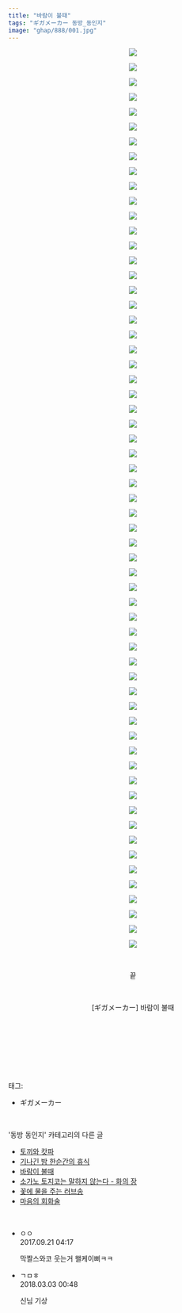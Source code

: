 ```yaml
---
title: "바람이 불때"
tags: "ギガメーカー 동방_동인지"
image: "ghap/888/001.jpg"
---
```

<div class="article">
<p style="text-align: center; clear: none; float: none;"><img src="{{ site.nasurl }}/ghap/888/001.jpg"/></p>
<p style="text-align: center; clear: none; float: none;"><img src="{{ site.nasurl }}/ghap/888/002.jpg"/></p>
<p style="text-align: center; clear: none; float: none;"><img src="{{ site.nasurl }}/ghap/888/003.jpg"/></p>
<p style="text-align: center; clear: none; float: none;"><img src="{{ site.nasurl }}/ghap/888/004.jpg"/></p>
<p style="text-align: center; clear: none; float: none;"><img src="{{ site.nasurl }}/ghap/888/005.jpg"/></p>
<p style="text-align: center; clear: none; float: none;"><img src="{{ site.nasurl }}/ghap/888/006.jpg"/></p>
<p style="text-align: center; clear: none; float: none;"><img src="{{ site.nasurl }}/ghap/888/007.jpg"/></p>
<p style="text-align: center; clear: none; float: none;"><img src="{{ site.nasurl }}/ghap/888/008.jpg"/></p>
<p style="text-align: center; clear: none; float: none;"><img src="{{ site.nasurl }}/ghap/888/009.jpg"/></p>
<p style="text-align: center; clear: none; float: none;"><img src="{{ site.nasurl }}/ghap/888/010.jpg"/></p>
<p style="text-align: center; clear: none; float: none;"><img src="{{ site.nasurl }}/ghap/888/011.jpg"/></p>
<p style="text-align: center; clear: none; float: none;"><img src="{{ site.nasurl }}/ghap/888/012.jpg"/></p>
<p style="text-align: center; clear: none; float: none;"><img src="{{ site.nasurl }}/ghap/888/013.jpg"/></p>
<p style="text-align: center; clear: none; float: none;"><img src="{{ site.nasurl }}/ghap/888/014.jpg"/></p>
<p style="text-align: center; clear: none; float: none;"><img src="{{ site.nasurl }}/ghap/888/015.jpg"/></p>
<p style="text-align: center; clear: none; float: none;"><img src="{{ site.nasurl }}/ghap/888/016.jpg"/></p>
<p style="text-align: center; clear: none; float: none;"><img src="{{ site.nasurl }}/ghap/888/017.jpg"/></p>
<p style="text-align: center; clear: none; float: none;"><img src="{{ site.nasurl }}/ghap/888/018.jpg"/></p>
<p style="text-align: center; clear: none; float: none;"><img src="{{ site.nasurl }}/ghap/888/019.jpg"/></p>
<p style="text-align: center; clear: none; float: none;"><img src="{{ site.nasurl }}/ghap/888/020.jpg"/></p>
<p style="text-align: center; clear: none; float: none;"><img src="{{ site.nasurl }}/ghap/888/021.jpg"/></p>
<p style="text-align: center; clear: none; float: none;"><img src="{{ site.nasurl }}/ghap/888/022.jpg"/></p>
<p style="text-align: center; clear: none; float: none;"><img src="{{ site.nasurl }}/ghap/888/023.jpg"/></p>
<p style="text-align: center; clear: none; float: none;"><img src="{{ site.nasurl }}/ghap/888/024.jpg"/></p>
<p style="text-align: center; clear: none; float: none;"><img src="{{ site.nasurl }}/ghap/888/025.jpg"/></p>
<p style="text-align: center; clear: none; float: none;"><img src="{{ site.nasurl }}/ghap/888/026.jpg"/></p>
<p style="text-align: center; clear: none; float: none;"><img src="{{ site.nasurl }}/ghap/888/027.jpg"/></p>
<p style="text-align: center; clear: none; float: none;"><img src="{{ site.nasurl }}/ghap/888/028.jpg"/></p>
<p style="text-align: center; clear: none; float: none;"><img src="{{ site.nasurl }}/ghap/888/029.jpg"/></p>
<p style="text-align: center; clear: none; float: none;"><img src="{{ site.nasurl }}/ghap/888/030.jpg"/></p>
<p style="text-align: center; clear: none; float: none;"><img src="{{ site.nasurl }}/ghap/888/031.jpg"/></p>
<p style="text-align: center; clear: none; float: none;"><img src="{{ site.nasurl }}/ghap/888/032.jpg"/></p>
<p style="text-align: center; clear: none; float: none;"><img src="{{ site.nasurl }}/ghap/888/033.jpg"/></p>
<p style="text-align: center; clear: none; float: none;"><img src="{{ site.nasurl }}/ghap/888/034.jpg"/></p>
<p style="text-align: center; clear: none; float: none;"><img src="{{ site.nasurl }}/ghap/888/035.jpg"/></p>
<p style="text-align: center; clear: none; float: none;"><img src="{{ site.nasurl }}/ghap/888/036.jpg"/></p>
<p style="text-align: center; clear: none; float: none;"><img src="{{ site.nasurl }}/ghap/888/037.jpg"/></p>
<p style="text-align: center; clear: none; float: none;"><img src="{{ site.nasurl }}/ghap/888/038.jpg"/></p>
<p style="text-align: center; clear: none; float: none;"><img src="{{ site.nasurl }}/ghap/888/039.jpg"/></p>
<p style="text-align: center; clear: none; float: none;"><img src="{{ site.nasurl }}/ghap/888/040.jpg"/></p>
<p style="text-align: center; clear: none; float: none;"><img src="{{ site.nasurl }}/ghap/888/041.jpg"/></p>
<p style="text-align: center; clear: none; float: none;"><img src="{{ site.nasurl }}/ghap/888/042.jpg"/></p>
<p style="text-align: center; clear: none; float: none;"><img src="{{ site.nasurl }}/ghap/888/043.jpg"/></p>
<p style="text-align: center; clear: none; float: none;"><img src="{{ site.nasurl }}/ghap/888/044.jpg"/></p>
<p style="text-align: center; clear: none; float: none;"><img src="{{ site.nasurl }}/ghap/888/045.jpg"/></p>
<p style="text-align: center; clear: none; float: none;"><img src="{{ site.nasurl }}/ghap/888/046.jpg"/></p>
<p style="text-align: center; clear: none; float: none;"><img src="{{ site.nasurl }}/ghap/888/047.jpg"/></p>
<p style="text-align: center; clear: none; float: none;"><img src="{{ site.nasurl }}/ghap/888/048.jpg"/></p>
<p style="text-align: center; clear: none; float: none;"><img src="{{ site.nasurl }}/ghap/888/049.jpg"/></p>
<p style="text-align: center; clear: none; float: none;"><img src="{{ site.nasurl }}/ghap/888/050.jpg"/></p>
<p style="text-align: center; clear: none; float: none;"><img src="{{ site.nasurl }}/ghap/888/051.jpg"/></p>
<p style="text-align: center; clear: none; float: none;"><img src="{{ site.nasurl }}/ghap/888/052.jpg"/></p>
<p style="text-align: center; clear: none; float: none;"><img src="{{ site.nasurl }}/ghap/888/053.jpg"/></p>
<p style="text-align: center; clear: none; float: none;"><img src="{{ site.nasurl }}/ghap/888/054.jpg"/></p>
<p style="text-align: center; clear: none; float: none;"><img src="{{ site.nasurl }}/ghap/888/055.jpg"/></p>
<p style="text-align: center; clear: none; float: none;"><img src="{{ site.nasurl }}/ghap/888/056.jpg"/></p>
<p style="text-align: center; clear: none; float: none;"><img src="{{ site.nasurl }}/ghap/888/057.jpg"/></p>
<p style="text-align: center; clear: none; float: none;"><img src="{{ site.nasurl }}/ghap/888/058.jpg"/></p>
<p style="text-align: center; clear: none; float: none;"><img src="{{ site.nasurl }}/ghap/888/059.jpg"/></p>
<p style="text-align: center; clear: none; float: none;"><img src="{{ site.nasurl }}/ghap/888/060.jpg"/></p>
<p style="text-align: center; clear: none; float: none;"><img src="{{ site.nasurl }}/ghap/888/061.jpg"/></p>
<p style="text-align: center; clear: none; float: none;"><br/></p>
<p style="text-align: center; clear: none; float: none;">끝</p>
<p style="text-align: center; clear: none; float: none;"><br/></p>
<p style="text-align: center; clear: none; float: none;">[ギガメーカー] 바람이 불때</p>
<p style="text-align: center; clear: none; float: none;"><br/></p>
<p style="text-align: center; clear: none; float: none;"><br/></p>
<p><br/></p>
</div><br/>
<div class="tagTrail">
<p>태그: </p>
<ul>
<li>ギガメーカー</li>
</ul>
</div><br/>
<div class="another">
<p>'동방 동인지' 카테고리의 다른 글</p>
<ul>
<li><a href="/2016-07-16-ghap_890">토끼와 캇파</a></li>
<li><a href="/2016-07-16-ghap_889">기나긴 밤 한순간의 휴식</a></li>
<li><a href="/2016-07-16-ghap_888">바람이 불때</a></li>
<li><a href="/2016-07-16-ghap_887">소가노 토지코는 말하지 않는다 - 화의 장</a></li>
<li><a href="/2016-07-16-ghap_885">꽃에 물을 주는 러브송</a></li>
<li><a href="/2016-07-16-ghap_884">마음의 회화술</a></li>
</ul>
</div><br/>
<div class="cb_module cb_fluid">
<div class="cb_wrt cb_profile">
<div class="comment">
<ul>
<li class="cb_thumb_off" id="comment15087412">
<div class="cb_comment_area">
<div class="cb_info_area">
<div class="cb_section">
<span class="cb_nick_name">ㅇㅇ</span>
</div>
<div class="cb_section">
<span class="cb_date">2017.09.21 04:17 </span>
</div>
</div>
<div class="cb_dsc_comment">
<p class="cb_dsc">
											막짤스와코 웃는거 왤케이뻐ㅋㅋ
										</p>
</div>
</div></li>
<li class="cb_thumb_off" id="comment15211176">
<div class="cb_comment_area">
<div class="cb_info_area">
<div class="cb_section">
<span class="cb_nick_name">ㄱㅁㅎ</span>
</div>
<div class="cb_section">
<span class="cb_date">2018.03.03 00:48 </span>
</div>
</div>
<div class="cb_dsc_comment">
<p class="cb_dsc">
											신님 기상
										</p>
</div>
</div></li>
</ul>
</div>
</div><!-- commentList close -->
</div><br/>
